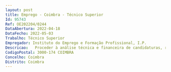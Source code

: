 ```yaml
--- 
layout: post
title: Emprego - Coimbra - Técnico Superior
Id: 95743
Ref: OE202204/0244
DataAbertura: 2022-04-18
DataFecho: 2022-05-03
Trabalho: Técnico Superior
Empregador: Instituto do Emprego e Formação Profissional, I.P.
Descricao:   Proceder à análise técnica e financeira de candidaturas, reembolsos e saldos de projetos de formação profissional da Tipologia 3.01 – Qualificação de Pessoas com deficiência e Incapacidade, no âmbito da intervenção do IEFP, IP como Organismo Intermédio   Proceder ao acompanhamento e realização de verificação no local aos projetos aprovados   Colaborar na elaboração de instrumentos de apoio às tarefas desenvolvidas  Verificar, validar e agregar informação relativa às candidaturas, reembolsos e saldos, dos projetos apresentados pelo IEFP, I. P. aos diferentes programas do PT2020.
CodigoPostal: 3000-174 COIMBRA
Concelho: Coimbra
Distrito: Coimbra
--- 
```

